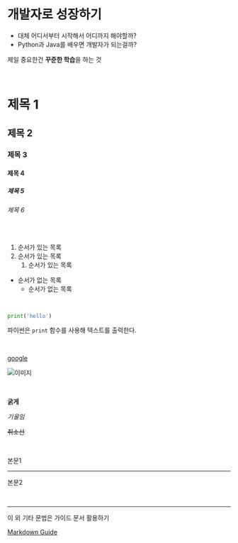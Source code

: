 # 개발자로 성장하기
- 대체 어디서부터 시작해서 어디까지 해야할까?
- Python과 Java를 배우면 개발자가 되는걸까?

제일 중요한건 **꾸준한 학습**을 하는 것

<br>

# 제목 1
## 제목 2
### 제목 3
#### 제목 4
##### 제목 5
###### 제목 6

<br>

1. 순서가 있는 목록
2. 순서가 있는 목록
    1. 순서가 있는 목록

  - 순서가 없는 목록
    - 순서가 없는 목록

<br>

```python
print('hello')
```

파이썬은 `print` 함수를 사용해 텍스트를 출력한다.

<br>

[google](https://google.com/)

![이미지](https://picsum.photos/200/300)

<br>

**굵게**

*기울임*

~~취소선~~

<br>

본문1

---

본문2

<br>

--- 
이 외 기타 문법은 가이드 문서 활용하기

[Markdown Guide](https://www.markdownguide.org/basic-syntax/)